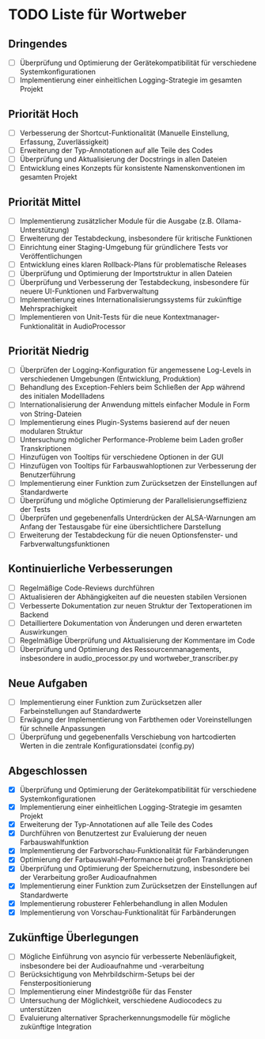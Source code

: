 # TODO Liste für Wortweber

## Dringendes
- [ ] Überprüfung und Optimierung der Gerätekompatibilität für verschiedene Systemkonfigurationen
- [ ] Implementierung einer einheitlichen Logging-Strategie im gesamten Projekt

## Priorität Hoch
- [ ] Verbesserung der Shortcut-Funktionalität (Manuelle Einstellung, Erfassung, Zuverlässigkeit)
- [ ] Erweiterung der Typ-Annotationen auf alle Teile des Codes
- [ ] Überprüfung und Aktualisierung der Docstrings in allen Dateien
- [ ] Entwicklung eines Konzepts für konsistente Namenskonventionen im gesamten Projekt

## Priorität Mittel
- [ ] Implementierung zusätzlicher Module für die Ausgabe (z.B. Ollama-Unterstützung)
- [ ] Erweiterung der Testabdeckung, insbesondere für kritische Funktionen
- [ ] Einrichtung einer Staging-Umgebung für gründlichere Tests vor Veröffentlichungen
- [ ] Entwicklung eines klaren Rollback-Plans für problematische Releases
- [ ] Überprüfung und Optimierung der Importstruktur in allen Dateien
- [ ] Überprüfung und Verbesserung der Testabdeckung, insbesondere für neuere UI-Funktionen und Farbverwaltung
- [ ] Implementierung eines Internationalisierungssystems für zukünftige Mehrsprachigkeit
- [ ] Implementieren von Unit-Tests für die neue Kontextmanager-Funktionalität in AudioProcessor

## Priorität Niedrig
- [ ] Überprüfen der Logging-Konfiguration für angemessene Log-Levels in verschiedenen Umgebungen (Entwicklung, Produktion)
- [ ] Behandlung des Exception-Fehlers beim Schließen der App während des initialen Modellladens
- [ ] Internationalisierung der Anwendung mittels einfacher Module in Form von String-Dateien
- [ ] Implementierung eines Plugin-Systems basierend auf der neuen modularen Struktur
- [ ] Untersuchung möglicher Performance-Probleme beim Laden großer Transkriptionen
- [ ] Hinzufügen von Tooltips für verschiedene Optionen in der GUI
- [ ] Hinzufügen von Tooltips für Farbauswahloptionen zur Verbesserung der Benutzerführung
- [ ] Implementierung einer Funktion zum Zurücksetzen der Einstellungen auf Standardwerte
- [ ] Überprüfung und mögliche Optimierung der Parallelisierungseffizienz der Tests
- [ ] Überprüfen und gegebenenfalls Unterdrücken der ALSA-Warnungen am Anfang der Testausgabe für eine übersichtlichere Darstellung
- [ ] Erweiterung der Testabdeckung für die neuen Optionsfenster- und Farbverwaltungsfunktionen

## Kontinuierliche Verbesserungen
- [ ] Regelmäßige Code-Reviews durchführen
- [ ] Aktualisieren der Abhängigkeiten auf die neuesten stabilen Versionen
- [ ] Verbesserte Dokumentation zur neuen Struktur der Textoperationen im Backend
- [ ] Detailliertere Dokumentation von Änderungen und deren erwarteten Auswirkungen
- [ ] Regelmäßige Überprüfung und Aktualisierung der Kommentare im Code
- [ ] Überprüfung und Optimierung des Ressourcenmanagements, insbesondere in audio_processor.py und wortweber_transcriber.py

## Neue Aufgaben
- [ ] Implementierung einer Funktion zum Zurücksetzen aller Farbeinstellungen auf Standardwerte
- [ ] Erwägung der Implementierung von Farbthemen oder Voreinstellungen für schnelle Anpassungen
- [ ] Überprüfung und gegebenenfalls Verschiebung von hartcodierten Werten in die zentrale Konfigurationsdatei (config.py)

## Abgeschlossen
- [x] Überprüfung und Optimierung der Gerätekompatibilität für verschiedene Systemkonfigurationen
- [x] Implementierung einer einheitlichen Logging-Strategie im gesamten Projekt
- [x] Erweiterung der Typ-Annotationen auf alle Teile des Codes
- [x] Durchführen von Benutzertest zur Evaluierung der neuen Farbauswahlfunktion
- [x] Implementierung der Farbvorschau-Funktionalität für Farbänderungen
- [x] Optimierung der Farbauswahl-Performance bei großen Transkriptionen
- [x] Überprüfung und Optimierung der Speichernutzung, insbesondere bei der Verarbeitung großer Audioaufnahmen
- [x] Implementierung einer Funktion zum Zurücksetzen der Einstellungen auf Standardwerte
- [x] Implementierung robusterer Fehlerbehandlung in allen Modulen
- [x] Implementierung von Vorschau-Funktionalität für Farbänderungen

## Zukünftige Überlegungen
- [ ] Mögliche Einführung von asyncio für verbesserte Nebenläufigkeit, insbesondere bei der Audioaufnahme und -verarbeitung
- [ ] Berücksichtigung von Mehrbildschirm-Setups bei der Fensterpositionierung
- [ ] Implementierung einer Mindestgröße für das Fenster
- [ ] Untersuchung der Möglichkeit, verschiedene Audiocodecs zu unterstützen
- [ ] Evaluierung alternativer Spracherkennungsmodelle für mögliche zukünftige Integration
